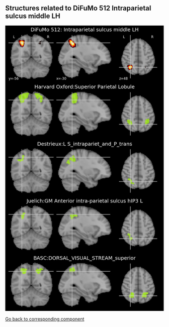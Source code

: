 


## Structures related to DiFuMo 512 Intraparietal sulcus middle LH

![144](144.jpg "Structures related to DiFuMo 512 Intraparietal sulcus middle LH")

[Go back to corresponding component](https://parietal-inria.github.io/DiFuMo/512/html/144.html)
